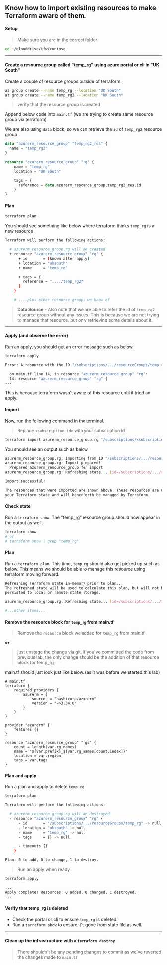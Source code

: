 ## Know how to import existing resources to make Terraform aware of them.

#### Setup

> Make sure you are in the correct folder

```bash
cd ~/clouddrive/tfw/contoso
```

---

#### Create a resource group called "temp_rg" using azure portal or cli in "UK South" 

Create a couple of resource groups outside of terraform.
 
```bash
az group create --name temp_rg --location "UK South"
az group create --name temp_rg2 --location "UK South"

```

> verify that the resource group is created

Append below code into `main.tf` (we are trying to create same resource group via terraform)

We are also using `data` block, so we can retrieve the `id` of `temp_rg2` resource group

```terraform
data "azurerm_resource_group" "temp_rg2_res" {
  name = "temp_rg2"
}

resource "azurerm_resource_group" "rg" {
    name = "temp_rg"
    location = "UK South"

    tags = {
      reference = data.azurerm_resource_group.temp_rg2_res.id
    }
}
```

#### Plan

```bash
terraform plan
```

You should see something like below where terraform thinks `temp_rg` is a new resource

```bash
Terraform will perform the following actions:

  # azurerm_resource_group.rg will be created
  + resource "azurerm_resource_group" "rg" {
      + id       = (known after apply)
      + location = "uksouth"
      + name     = "temp_rg"

      + tags = {
        reference = "..../temp_rg2"
      }
    }

    # ....plus other resource groups we know of
```

> **Data Source** - Also note that we are able to refer the id of `temp_rg2` resource group without any issues. This is because we are not trying to manage that resource, but only retrieving some details about it.

----

#### Apply (and observe the error)

Run an apply, you should get an error message such as below.

```bash
terraform apply

Error: A resource with the ID "/subscriptions/.../resourceGroups/temp_rg" already exists - to be managed via Terraform this resource needs to be imported into the State. Please see the resource documentation for "azurerm_resource_group" for more information.

  on main.tf line 14, in resource "azurerm_resource_group" "rg":
  14: resource "azurerm_resource_group" "rg" {
---
```

This is because terraform wasn't aware of this resource until it tried an apply. 

#### Import

Now, run the following command in the terminal. 

> Replace `<subscription_id>` with your subscription id
```bash
terraform import azurerm_resource_group.rg "/subscriptions/<subscription_id>/resourceGroups/temp_rg"
```

You should see an output such as below

```bash
azurerm_resource_group.rg: Importing from ID "/subscriptions/.../resourceGroups/temp_rg"...
azurerm_resource_group.rg: Import prepared!
  Prepared azurerm_resource_group for import
azurerm_resource_group.rg: Refreshing state... [id=/subscriptions/.../resourceGroups/temp_rg]

Import successful!

The resources that were imported are shown above. These resources are now in
your Terraform state and will henceforth be managed by Terraform.
```

#### Check state

Run a `terraform show`. The "temp_rg" resource group should now appear in the output as well.

```bash
terraform show
# or
# terraform show | grep "temp_rg"
```

#### Plan
Run a `terraform plan`. This time, `temp_rg` should also get picked up such as below. This means we should be able to manage this resource using terraform moving forward.

```bash
Refreshing Terraform state in-memory prior to plan...
The refreshed state will be used to calculate this plan, but will not be
persisted to local or remote state storage.

azurerm_resource_group.rg: Refreshing state... [id=/subscriptions/.../resourceGroups/temp_rg]

#...other items...
```

#### Remove the resource block for `temp_rg` from main.tf

>Remove the `resource` block we added for `temp_rg` from main.tf

**or**

>just unstage the change via git. If you've committed the code from previous lab, the only change should be the addition of that resource block for temp_rg

main.tf should just look just like below. (as it was before we started this lab)
```
# main.tf
terraform {
    required_providers {
        azurerm = {
            source  = "hashicorp/azurerm"
            version = "~>3.34.0"
        }
    }
}

provider "azurerm" {
    features {}    
}

resource "azurerm_resource_group" "rgs" {  
    count = length(var.rg_names)
    name = "${var.prefix}_${var.rg_names[count.index]}"
    location = var.region
    tags = var.tags
}
```

#### Plan and apply

Run a plan and apply to delete `temp_rg`

```bash
terraform plan

Terraform will perform the following actions:

  # azurerm_resource_group.rg will be destroyed
  - resource "azurerm_resource_group" "rg" {
      - id       = "/subscriptions/.../resourceGroups/temp_rg" -> null
      - location = "uksouth" -> null
      - name     = "temp_rg" -> null
      - tags     = {} -> null

      - timeouts {}
    }

Plan: 0 to add, 0 to change, 1 to destroy.
```
> Run an apply when ready
```bash
terraform apply

...
Apply complete! Resources: 0 added, 0 changed, 1 destroyed.
...
```

#### Verify that temp_rg is deleted

* Check the portal or cli to ensure `temp_rg` is deleted. 
* Run a `terraform show` to ensure it's gone from state file as well.

---

#### Clean up the infrastructure with a `terraform destroy`

> There shouldn't be any pending changes to commit as we've reverted the changes made to `main.tf`







